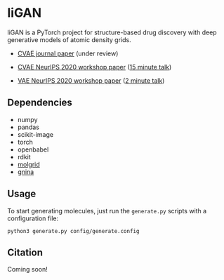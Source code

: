 # liGAN

liGAN is a PyTorch project for structure-based drug discovery with deep generative models of atomic density grids.

- [CVAE journal paper](https://arxiv.org/abs/2110.15200) (under review)

- [CVAE NeurIPS 2020 workshop paper](https://arxiv.org/abs/2010.14442) ([15 minute talk](https://youtu.be/zru1FqCd8Ks))

- [VAE NeurIPS 2020 workshop paper](https://arxiv.org/abs/2010.08687) ([2 minute talk](https://youtu.be/Pyc6xwtGaUM))

## Dependencies

- numpy
- pandas
- scikit-image
- torch
- openbabel
- rdkit
- [molgrid](https://github.com/gnina/libmolgrid)
- [gnina](https://github.com/gnina/gnina)

## Usage

To start generating molecules, just run the `generate.py` scripts with a configuration file:

```
python3 generate.py config/generate.config
```

## Citation

Coming soon!
